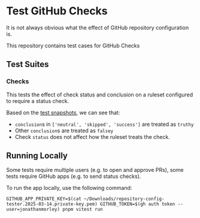 # Test GitHub Checks

It is not always obvious what the effect of GitHub repository configuration is.

This repository contains test cases for GitHub Checks

## Test Suites

### Checks

This tests the effect of check status and conclusion on a ruleset configured to require a status check.

Based on the [test snapshots](./tests/__snapshots__/checks.test.ts.snap), we can see that:

- `conclusion`s in `['neutral', 'skipped', 'success']` are treated as `truthy`
- Other `conclusion`s are treated as `falsey`
- Check `status` does not affect how the ruleset treats the check.

## Running Locally

Some tests require multiple users (e.g. to open and approve PRs), some tests require GitHub apps (e.g. to send status checks).

To run the app locally, use the following command:

```
GITHUB_APP_PRIVATE_KEY=$(cat ~/Downloads/repository-config-tester.2025-03-14.private-key.pem) GITHUB_TOKEN=$(gh auth token --user=jonathanmorley) pnpm vitest run
```
